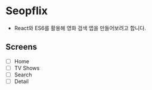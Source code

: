 # Seopflix

- React와 ES6를 활용해 영화 검색 앱을 만들어보려고 합니다.

## Screens

- [ ] Home
- [ ] TV Shows
- [ ] Search
- [ ] Detail
